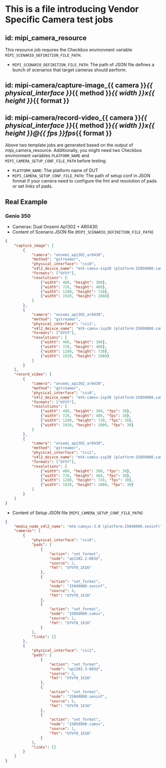 # This is a file introducing Vendor Specific Camera test jobs

## id: mipi_camera_resource
  This resource job requires the Checkbox environment variable `MIPI_SCENARIO_DEFINITION_FILE_PATH`.
  - `MIPI_SCENARIO_DEFINITION_FILE_PATH`: The path of JSON file defines a bunch of scenarios that target cameras should perform.

## id: mipi-camera/capture-image_{{ camera }}_{{ physical_interface }}_{{ method }}_{{ width }}x{{ height }}_{{ format }}
## id: mipi-camera/record-video_{{ camera }}_{{ physical_interface }}_{{ method }}_{{ width }}x{{ height }}@{{ fps }}fps_{{ format }}
  Above two template jobs are generated based on the output of mipi_camera_resource.
  Additionally, you might need two Checkbox environment variables `PLATFORM_NAME`
  and `MIPI_CAMERA_SETUP_CONF_FILE_PATH` before testing.

  - `PLATFORM_NAME`: The platform name of DUT
  - `MIPI_CAMERA_SETUP_CONF_FILE_PATH`: The path of setup conf in JSON format if your camera need to configure the fmt and resolution of pads or set links of pads.

## Real Example

### Genio 350

- Cameras: Dual Onsemi Ap1302 + AR0430
- Content of Scenario JSON file (`MIPI_SCENARIO_DEFINITION_FILE_PATH`)
```json
{
    "capture_image": [
        {
            "camera": "onsemi_ap1302_ar0430",
            "method": "gstreamer",
            "physical_interface": "csi0",
            "v4l2_deivce_name": "mtk-camsv-isp30 (platform:15050000.camsv)",
            "formats": ["UYVY"],
            "resolutions": [
                {"width": 400, "height": 300},
                {"width": 720, "height": 480},
                {"width": 1280, "height": 720},
                {"width": 1920, "height": 1080}
            ]
        },
        {
            "camera": "onsemi_ap1302_ar0430",
            "method": "gstreamer",
            "physical_interface": "csi1",
            "v4l2_deivce_name": "mtk-camsv-isp30 (platform:15050800.camsv)",
            "formats": ["UYVY"],
            "resolutions": [
                {"width": 400, "height": 300},
                {"width": 720, "height": 480},
                {"width": 1280, "height": 720},
                {"width": 1920, "height": 1080}
            ]
        }
    ],
    "record_video": [
        {
            "camera": "onsemi_ap1302_ar0430",
            "method": "gstreamer",
            "physical_interface": "csi0",
            "v4l2_deivce_name": "mtk-camsv-isp30 (platform:15050000.camsv)",
            "formats": ["UYVY"],
            "resolutions": [
                {"width": 400, "height": 300, "fps": 30},
                {"width": 720, "height": 480, "fps": 30},
                {"width": 1280, "height": 720, "fps": 30},
                {"width": 1920, "height": 1080, "fps": 30}
            ]
        },
        {
            "camera": "onsemi_ap1302_ar0430",
            "method": "gstreamer",
            "physical_interface": "csi1",
            "v4l2_deivce_name": "mtk-camsv-isp30 (platform:15050800.camsv)",
            "formats": ["UYVY"],
            "resolutions": [
                {"width": 400, "height": 300, "fps": 30},
                {"width": 720, "height": 480, "fps": 30},
                {"width": 1280, "height": 720, "fps": 30},
                {"width": 1920, "height": 1080, "fps": 30}
            ]
        }
    ]
}
```
- Content of Setup JSON file (`MIPI_CAMERA_SETUP_CONF_FILE_PATH`)
```json
{
    "media_node_v4l2_name": "mtk-camsys-3.0 (platform:15040000.seninf)",
    "cameras": [
        {
            "physical_interface": "csi0",
            "pads": [
                {
                    "action": "set_format",
                    "node": "ap1302.2-003d",
                    "source": 2,
                    "fmt": "UYVY8_1X16"
                },
                {
                    "action": "set_format",
                    "node": "15040000.seninf",
                    "source": 4,
                    "fmt": "UYVY8_1X16"
                },
                {
                    "action": "set_format",
                    "node": "15050000.camsv",
                    "source": 1,
                    "fmt": "UYVY8_1X16"
                }
            ],
            "links": []
        },
        {
            "physical_interface": "csi1",
            "pads": [
                {
                    "action": "set_format",
                    "node": "ap1302.3-003d",
                    "source": 2,
                    "fmt": "UYVY8_1X16"
                },
                {
                    "action": "set_format",
                    "node": "15040000.seninf",
                    "source": 5,
                    "fmt": "UYVY8_1X16"
                },
                {
                    "action": "set_format",
                    "node": "15050800.camsv",
                    "source": 1,
                    "fmt": "UYVY8_1X16"
                }
            ],
            "links": []
        }
    ]
}
```

